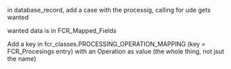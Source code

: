 in database_record, add a case with the processig, calling for ude gets wanted

wanted data is in FCR_Mapped_Fields

Add a key in fcr_classes.PROCESSING_OPERATION_MAPPING (key = FCR_Procesings entry) with an Operation as value (the whole thing, not jsut the name)